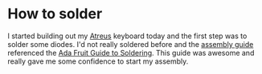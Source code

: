<meta name="tags" content="til,electronics" />
<meta name="published" content="2016-03-06" />

# How to solder

I started building out my [Atreus](https://atreus.technomancy.us/) keyboard today and the first step was to solder some diodes. I'd not really soldered before and the [assembly guide](https://atreus.technomancy.us/assembly.pdf) referenced the [Ada Fruit Guide to Soldering](https://learn.adafruit.com/adafruit-guide-excellent-soldering/tools). This guide was awesome and really gave me some confidence to start my assembly.

